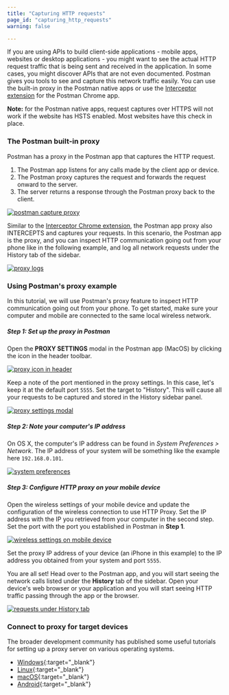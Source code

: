 ```yaml
---
title: "Capturing HTTP requests"
page_id: "capturing_http_requests"
warning: false

---
```


If you are using APIs to build client-side applications - mobile apps, websites or desktop applications - you might want to see the actual HTTP request traffic that is being sent and received in the application. In some cases, you might discover APIs that are not even documented. Postman gives you tools to see and capture this network traffic easily. You can use the built-in proxy in the Postman native apps or use the [Interceptor extension](/docs/postman/sending_api_requests/interceptor_extension) for the Postman Chrome app. 

**Note:** for the Postman native apps, request captures over HTTPS will not work if the website has HSTS enabled. Most websites have this check in place.

### The Postman built-in proxy

Postman has a proxy in the Postman app that captures the HTTP request.

1. The Postman app listens for any calls made by the client app or device.
1. The Postman proxy captures the request and forwards the request onward to the server.
1. The server returns a response through the Postman proxy back to the client.

[![postman capture proxy](https://s3.amazonaws.com/postman-static-getpostman-com/postman-docs/proxymobile.png)](https://s3.amazonaws.com/postman-static-getpostman-com/postman-docs/proxymobile.png)

Similar to the [Interceptor Chrome extension](/docs/postman/sending_api_requests/interceptor_extension), the Postman app proxy also INTERCEPTS and captures your requests. In this scenario, the Postman app is the proxy, and you can inspect HTTP communication going out from your phone like in the following example, and log all network requests under the History tab of the sidebar.

[![proxy logs](https://s3.amazonaws.com/postman-static-getpostman-com/postman-docs/proxy.logs.png)](https://s3.amazonaws.com/postman-static-getpostman-com/postman-docs/proxy.logs.png)

### Using Postman's proxy example

In this tutorial, we will use Postman's proxy feature to inspect HTTP communication going out from your phone. To get started, make sure your computer and mobile are connected to the same local wireless network.

##### **Step 1: Set up the proxy in Postman**

Open the **PROXY SETTINGS** modal in the Postman app (MacOS) by clicking the icon in the header toolbar.

[![proxy icon in header](http://blog.getpostman.com/wp-content/uploads/2016/06/840x102xpostman-proxy-settings-button-1024x124.png,qx38712.pagespeed.ic.YcnXp95XVF.jpg)](http://blog.getpostman.com/wp-content/uploads/2016/06/postman-proxy-settings-button.png?x38712)

Keep a note of the port mentioned in the proxy settings. In this case, let's keep it at the default port ``5555``. Set the target to "History". This will cause all your requests to be captured and stored in the History sidebar panel.

[![proxy settings modal](http://blog.getpostman.com/wp-content/uploads/2016/06/840x612xpostman-proxy-settings-1024x746.png,qx38712.pagespeed.ic.dWsIVNCDiv.jpg)](http://blog.getpostman.com/wp-content/uploads/2016/06/postman-proxy-settings.png?x38712)

##### **Step 2: Note your computer's IP address**

On OS X, the computer's IP address can be found in _System Preferences > Network_. The IP address of your system will be something like the example here `192.168.0.101`.

[![system preferences](http://blog.getpostman.com/wp-content/uploads/2016/06/840x710xosx-network-settings-1024x865.png,qx38712.pagespeed.ic.gnTM2O4wH5.jpg)](http://blog.getpostman.com/wp-content/uploads/2016/06/osx-network-settings.png?x38712)

##### **Step 3: Configure HTTP proxy on your mobile device**

Open the wireless settings of your mobile device and update the configuration of the wireless connection to use HTTP Proxy. Set the IP address with the IP you retrieved from your computer in the second step. Set the port with the port you established in Postman in **Step 1**. 

[![wireless settings on mobile device](http://blog.getpostman.com/wp-content/uploads/2016/06/405x720xios-http-proxy-settings-576x1024.png,qx38712.pagespeed.ic._l8Fxy2LqV.jpg)](http://blog.getpostman.com/wp-content/uploads/2016/06/ios-http-proxy-settings.png?x38712)

Set the proxy IP address of your device (an iPhone in this example) to the IP address you obtained from your system and port ``5555``.

You are all set! Head over to the Postman app, and you will start seeing the network calls listed under the **History** tab of the sidebar. Open your device's web browser or your application and you will start seeing HTTP traffic passing through the app or the browser.

[![requests under History tab](http://blog.getpostman.com/wp-content/uploads/2016/06/840x617xpostman-proxy-history-sidebar-1024x752.png,qx38712.pagespeed.ic.uo1VoX39y5.jpg)](http://blog.getpostman.com/wp-content/uploads/2016/06/postman-proxy-history-sidebar.png?x38712)

### Connect to proxy for target devices

The broader development community has published some useful tutorials for setting up a proxy server on various operating systems.

   *   [Windows](https://www.howtogeek.com/tips/how-to-set-your-proxy-settings-in-windows-8.1/){:target="_blank"}
   *   [Linux](https://www.shellhacks.com/linux-proxy-server-settings-set-proxy-command-line/){:target="_blank"}
   *   [macOS](https://support.apple.com/kb/PH18553?locale=en_US){:target="_blank"}
   *   [Android](https://www.howtogeek.com/295048/how-to-configure-a-proxy-server-on-android/){:target="_blank"}

